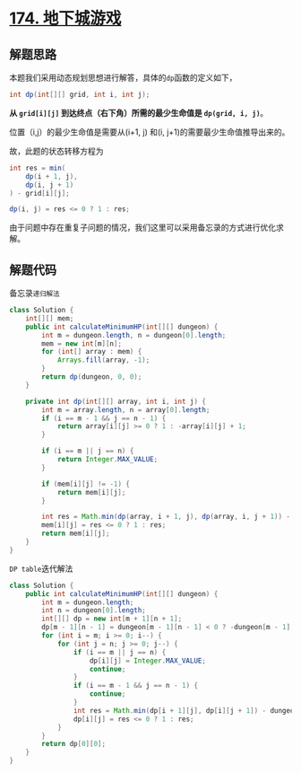 # [174. 地下城游戏](https://leetcode-cn.com/problems/dungeon-game/)

## 解题思路

本题我们采用动态规划思想进行解答，具体的`dp`函数的定义如下，

```java
int dp(int[][] grid, int i, int j);
```

**从 `grid[i][j]` 到达终点（右下角）所需的最少生命值是 `dp(grid, i, j)`**。

位置（i,j）的最少生命值是需要从(i+1, j) 和(i, j+1)的需要最少生命值推导出来的。

故，此题的状态转移方程为

```java
int res = min(
    dp(i + 1, j),
    dp(i, j + 1)
) - grid[i][j];

dp(i, j) = res <= 0 ? 1 : res;
```

由于问题中存在重复子问题的情况，我们这里可以采用备忘录的方式进行优化求解。

## 解题代码

备忘录`递归解法`

```java
class Solution {
    int[][] mem;
    public int calculateMinimumHP(int[][] dungeon) {
        int m = dungeon.length, n = dungeon[0].length;
        mem = new int[m][n];
        for (int[] array : mem) {
            Arrays.fill(array, -1);
        }
        return dp(dungeon, 0, 0);
    }

    private int dp(int[][] array, int i, int j) {
        int m = array.length, n = array[0].length;
        if (i == m - 1 && j == n - 1) {
            return array[i][j] >= 0 ? 1 : -array[i][j] + 1;
        }

        if (i == m || j == n) {
            return Integer.MAX_VALUE;
        }

        if (mem[i][j] != -1) {
            return mem[i][j];
        }

        int res = Math.min(dp(array, i + 1, j), dp(array, i, j + 1)) - array[i][j];
        mem[i][j] = res <= 0 ? 1 : res;
        return mem[i][j];
    }
}
```

`DP table`迭代解法

```java
class Solution {
    public int calculateMinimumHP(int[][] dungeon) {
        int m = dungeon.length;
        int n = dungeon[0].length;
        int[][] dp = new int[m + 1][n + 1];
        dp[m - 1][n - 1] = dungeon[m - 1][n - 1] < 0 ? -dungeon[m - 1][n - 1] + 1 : 1;
        for (int i = m; i >= 0; i--) {
            for (int j = n; j >= 0; j--) {
                if (i == m || j == n) {
                    dp[i][j] = Integer.MAX_VALUE;
                    continue;
                }
                if (i == m - 1 && j == n - 1) {
                    continue;
                }
                int res = Math.min(dp[i + 1][j], dp[i][j + 1]) - dungeon[i][j];
                dp[i][j] = res <= 0 ? 1 : res;
            }
        }
        return dp[0][0];
    }
}
```

